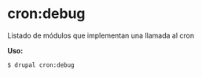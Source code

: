 # cron:debug
Listado de módulos que implementan una llamada al cron

**Uso:**
```
$ drupal cron:debug
```
